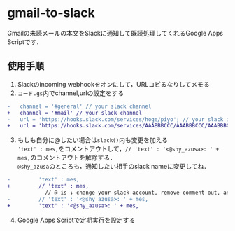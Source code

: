 # gmail-to-slack

Gmailの未読メールの本文をSlackに通知して既読処理してくれるGoogle Apps Scriptです．  

## 使用手順

1. Slackのincoming webhookをオンにして，URLコピるなりしてメモる
2. `コード.gs`内でchannel,urlの設定をする

  ```diff
-   channel = '#general' // your slack channel
+   channel = '#mail' // your slack channel
-   url = 'https://hooks.slack.com/services/hoge/piyo'; // your slack incoming webhook url
+   url = 'https://hooks.slack.com/services/AAABBBCCC/AAABBBCCC/AAABBBCCCDDDEEEFFFGGGHHH'; // your slack incoming webhook url
```

3. もしも自分に@したい場合は`slack()`内も変更を加える  
  `'text' : mes,`をコメントアウトして，`// 'text' : '<@shy_azusa>: ' + mes,`のコメントアウトを解除する．  
  `@shy_azusa`のところも，通知したい相手のslack nameに変更してね．

  ```diff
-         'text' : mes,
+         // 'text' : mes,
              // @ is ↓ change your slack account, remove comment out, and ↑ comment out
-         // 'text' : '<@shy_azusa>: ' + mes,
+         'text' : '<@shy_azusa>: ' + mes,
```

4. Google Apps Scriptで定期実行を設定する
